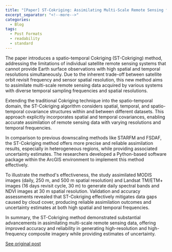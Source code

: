 ```yaml
---
title: "[Paper] ST-Cokriging: Assimilating Multi-Scale Remote Sensing for Enhanced Resolution"
excerpt_separator: "<!--more-->"
categories:
  - Blog
tags:
  - Post Formats
  - readability
  - standard
---
```

The paper introduces a spatio-temporal Cokriging (ST-Cokriging) method, addressing the limitations of individual satellite remote sensing systems that cannot provide Earth surface observations with high spatial and temporal resolutions simultaneously. Due to the inherent trade-off between satellite orbit revisit frequency and sensor spatial resolution, this new method aims to assimilate multi-scale remote sensing data acquired by various systems with diverse temporal sampling frequencies and spatial resolutions.

Extending the traditional Cokriging technique into the spatio-temporal domain, the ST-Cokriging algorithm considers spatial, temporal, and spatio-temporal covariance structures within and between different datasets. This approach explicitly incorporates spatial and temporal covariances, enabling accurate assimilation of remote sensing data with varying resolutions and temporal frequencies.

In comparison to previous downscaling methods like STARFM and FSDAF, the ST-Cokriging method offers more precise and reliable assimilation results, especially in heterogeneous regions, while providing associated uncertainty estimates. The researchers developed a Python-based software package within the ArcGIS environment to implement this method effectively.

To illustrate the method's effectiveness, the study assimilated MODIS images (daily, 250 m, and 500 m spatial resolution) and Landsat TM/ETM+ images (16 days revisit cycle, 30 m) to generate daily spectral bands and NDVI images at 30 m spatial resolution. Validation and accuracy assessments revealed that ST-Cokriging effectively mitigates data gaps caused by cloud cover, producing reliable assimilation outcomes and uncertainty estimates at both high spatial and temporal frequencies.

In summary, the ST-Cokriging method demonstrated substantial advancements in assimilating multi-scale remote sensing data, offering improved accuracy and reliability in generating high-resolution and high-frequency composite imagery while providing estimates of uncertainty.

[See original post](https://www.sciencedirect.com/science/article/abs/pii/S0034425720305630?via%3Dihub)
